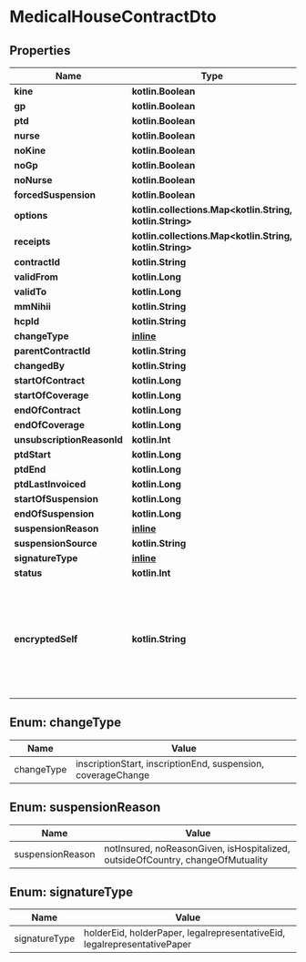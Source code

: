 
# MedicalHouseContractDto

## Properties
Name | Type | Description | Notes
------------ | ------------- | ------------- | -------------
**kine** | **kotlin.Boolean** |  | 
**gp** | **kotlin.Boolean** |  | 
**ptd** | **kotlin.Boolean** |  | 
**nurse** | **kotlin.Boolean** |  | 
**noKine** | **kotlin.Boolean** |  | 
**noGp** | **kotlin.Boolean** |  | 
**noNurse** | **kotlin.Boolean** |  | 
**forcedSuspension** | **kotlin.Boolean** |  | 
**options** | **kotlin.collections.Map&lt;kotlin.String, kotlin.String&gt;** |  | 
**receipts** | **kotlin.collections.Map&lt;kotlin.String, kotlin.String&gt;** |  | 
**contractId** | **kotlin.String** |  |  [optional]
**validFrom** | **kotlin.Long** |  |  [optional]
**validTo** | **kotlin.Long** |  |  [optional]
**mmNihii** | **kotlin.String** |  |  [optional]
**hcpId** | **kotlin.String** |  |  [optional]
**changeType** | [**inline**](#ChangeTypeEnum) |  |  [optional]
**parentContractId** | **kotlin.String** |  |  [optional]
**changedBy** | **kotlin.String** |  |  [optional]
**startOfContract** | **kotlin.Long** |  |  [optional]
**startOfCoverage** | **kotlin.Long** |  |  [optional]
**endOfContract** | **kotlin.Long** |  |  [optional]
**endOfCoverage** | **kotlin.Long** |  |  [optional]
**unsubscriptionReasonId** | **kotlin.Int** |  |  [optional]
**ptdStart** | **kotlin.Long** |  |  [optional]
**ptdEnd** | **kotlin.Long** |  |  [optional]
**ptdLastInvoiced** | **kotlin.Long** |  |  [optional]
**startOfSuspension** | **kotlin.Long** |  |  [optional]
**endOfSuspension** | **kotlin.Long** |  |  [optional]
**suspensionReason** | [**inline**](#SuspensionReasonEnum) |  |  [optional]
**suspensionSource** | **kotlin.String** |  |  [optional]
**signatureType** | [**inline**](#SignatureTypeEnum) |  |  [optional]
**status** | **kotlin.Int** |  |  [optional]
**encryptedSelf** | **kotlin.String** | The base64 encoded data of this object, formatted as JSON and encrypted in AES using the random master key from encryptionKeys. |  [optional]


<a name="ChangeTypeEnum"></a>
## Enum: changeType
Name | Value
---- | -----
changeType | inscriptionStart, inscriptionEnd, suspension, coverageChange


<a name="SuspensionReasonEnum"></a>
## Enum: suspensionReason
Name | Value
---- | -----
suspensionReason | notInsured, noReasonGiven, isHospitalized, outsideOfCountry, changeOfMutuality


<a name="SignatureTypeEnum"></a>
## Enum: signatureType
Name | Value
---- | -----
signatureType | holderEid, holderPaper, legalrepresentativeEid, legalrepresentativePaper



